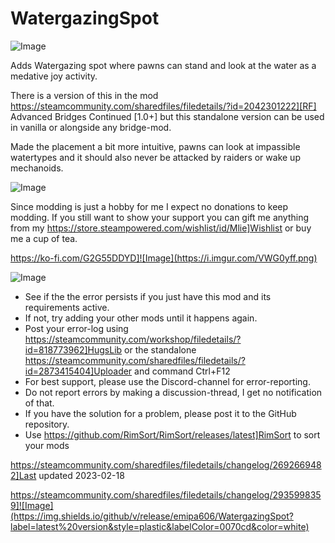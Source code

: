 # WatergazingSpot

![Image](https://i.imgur.com/iCj5o7O.png)


Adds Watergazing spot where pawns can stand and look at the water as a medative joy activity.

There is a version of this in the mod https://steamcommunity.com/sharedfiles/filedetails/?id=2042301222][RF] Advanced Bridges Continued [1.0+] but this standalone version can be used in vanilla or alongside any bridge-mod.

Made the placement a bit more intuitive, pawns can look at impassible watertypes and it should also never be attacked by raiders or wake up mechanoids.
	
![Image](https://i.imgur.com/Ds0rBAD.png)

Since modding is just a hobby for me I expect no donations to keep modding. If you still want to show your support you can gift me anything from my https://store.steampowered.com/wishlist/id/Mlie]Wishlist or buy me a cup of tea.

https://ko-fi.com/G2G55DDYD]![Image](https://i.imgur.com/VWG0yff.png)


![Image](https://i.imgur.com/5xwDG6H.png)



-  See if the the error persists if you just have this mod and its requirements active.
-  If not, try adding your other mods until it happens again.
-  Post your error-log using https://steamcommunity.com/workshop/filedetails/?id=818773962]HugsLib or the standalone https://steamcommunity.com/sharedfiles/filedetails/?id=2873415404]Uploader and command Ctrl+F12
-  For best support, please use the Discord-channel for error-reporting.
-  Do not report errors by making a discussion-thread, I get no notification of that.
-  If you have the solution for a problem, please post it to the GitHub repository.
-  Use https://github.com/RimSort/RimSort/releases/latest]RimSort to sort your mods


https://steamcommunity.com/sharedfiles/filedetails/changelog/2692669482]Last updated 2023-02-18

https://steamcommunity.com/sharedfiles/filedetails/changelog/2935998359]![Image](https://img.shields.io/github/v/release/emipa606/WatergazingSpot?label=latest%20version&style=plastic&labelColor=0070cd&color=white)


